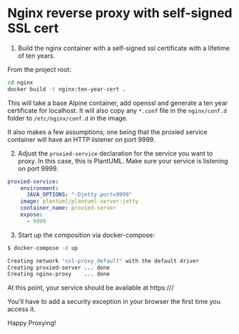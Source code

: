 Nginx reverse proxy with self-signed SSL cert
============

1. Build the nginx container with a self-signed ssl certificate with a lifetime of ten years. 

From the project root:

```bash
cd nginx
docker build -t nginx:ten-year-cert .
```

This will take a base Alpine container, add openssl and generate a ten year certificate for localhost. It will also copy any ```*.conf``` file in the ```nginx/conf.d``` folder to ```/etc/nginx/conf.d``` in the image.

It also makes a few assumptions; one being that the proxied service container will have an HTTP listener on  port 9999.  

2. Adjust the ```proxied-service``` declaration for the service you want to proxy.  In this case, this is PlantUML. Make sure your service is listening on port 9999.

```yaml
proxied-service:
    environment:
      JAVA_OPTIONS: "-Djetty.port=9999"
    image: plantuml/plantuml-server:jetty
    container_name: proxied-server
    expose:
      - 9999
```

3.  Start up the composition via docker-compose:

```bash
$ docker-compose -d up

Creating network "ssl-proxy_default" with the default driver
Creating proxied-server ... done
Creating nginx-proxy    ... done
```

At this point, your service should be available at https://<machine name>/

You'll have to add a security exception in your browser the first time you access it.

Happy Proxying!
